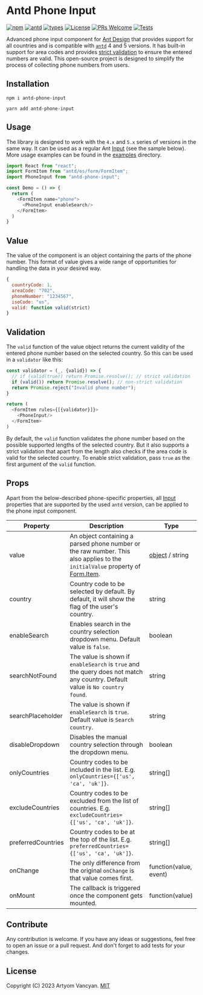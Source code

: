 # Antd Phone Input

[![npm](https://img.shields.io/npm/v/antd-phone-input)](https://www.npmjs.com/package/antd-phone-input)
[![antd](https://img.shields.io/badge/antd-4.x%20%7C%205.x-blue)](https://github.com/ant-design/ant-design)
[![types](https://img.shields.io/npm/types/antd-phone-input)](https://www.npmjs.com/package/antd-phone-input)
[![License](https://img.shields.io/npm/l/antd-phone-input)](https://github.com/ArtyomVancyan/antd-phone-input/blob/master/LICENSE)
[![PRs Welcome](https://img.shields.io/badge/PRs-welcome-brightgreen.svg)](https://makeapullrequest.com)
[![Tests](https://github.com/ArtyomVancyan/antd-phone-input/actions/workflows/tests.yml/badge.svg)](https://github.com/ArtyomVancyan/antd-phone-input/actions/workflows/tests.yml)

Advanced phone input component for [Ant Design](https://github.com/ant-design/ant-design) that provides support for all
countries and is compatible with [`antd`](https://github.com/ant-design/ant-design) 4 and 5 versions. It has built-in
support for area codes and provides [strict validation](#validation) to ensure the entered numbers are valid. This
open-source project is designed to simplify the process of collecting phone numbers from users.

## Installation

```shell
npm i antd-phone-input
```

```shell
yarn add antd-phone-input
```

## Usage

The library is designed to work with the `4.x` and `5.x` series of versions in the same way. It can be used as a regular
Ant [Input](https://ant.design/components/input) (see the sample below). More usage examples can be found in
the [examples](examples) directory.

```javascript
import React from "react";
import FormItem from "antd/es/form/FormItem";
import PhoneInput from "antd-phone-input";

const Demo = () => {
  return (
    <FormItem name="phone">
      <PhoneInput enableSearch/>
    </FormItem>
  )
}
```

## Value

The value of the component is an object containing the parts of the phone number. This format of value gives a wide
range of opportunities for handling the data in your desired way.

```javascript
{
  countryCode: 1,
  areaCode: "702",
  phoneNumber: "1234567",
  isoCode: "us",
  valid: function valid(strict)
}
```

## Validation

The `valid` function of the value object returns the current validity of the entered phone number based on the selected
country. So this can be used in a `validator` like this:

```javascript
const validator = (_, {valid}) => {
  // if (valid(true)) return Promise.resolve(); // strict validation
  if (valid()) return Promise.resolve(); // non-strict validation
  return Promise.reject("Invalid phone number");
}

return (
  <FormItem rules={[{validator}]}>
    <PhoneInput/>
  </FormItem>
)
```

By default, the `valid` function validates the phone number based on the possible supported lengths of the selected
country. But it also supports a strict validation that apart from the length also checks if the area code is valid for
the selected country. To enable strict validation, pass `true` as the first argument of the `valid` function.

## Props

Apart from the below-described phone-specific properties, all [Input](https://ant.design/components/input#input)
properties that are supported by the used `antd` version, can be applied to the phone input component.

| Property           | Description                                                                                                                                                                 | Type                      |
|--------------------|-----------------------------------------------------------------------------------------------------------------------------------------------------------------------------|---------------------------|
| value              | An object containing a parsed phone number or the raw number. This also applies to the `initialValue` property of [Form.Item](https://ant.design/components/form#formitem). | [object](#value) / string |
| country            | Country code to be selected by default. By default, it will show the flag of the user's country.                                                                            | string                    |
| enableSearch       | Enables search in the country selection dropdown menu. Default value is `false`.                                                                                            | boolean                   |
| searchNotFound     | The value is shown if `enableSearch` is `true` and the query does not match any country. Default value is `No country found`.                                               | string                    |
| searchPlaceholder  | The value is shown if `enableSearch` is `true`. Default value is `Search country`.                                                                                          | string                    |
| disableDropdown    | Disables the manual country selection through the dropdown menu.                                                                                                            | boolean                   |
| onlyCountries      | Country codes to be included in the list. E.g. `onlyCountries={['us', 'ca', 'uk']}`.                                                                                        | string[]                  |
| excludeCountries   | Country codes to be excluded from the list of countries. E.g. `excludeCountries={['us', 'ca', 'uk']}`.                                                                      | string[]                  |
| preferredCountries | Country codes to be at the top of the list. E.g. `preferredCountries={['us', 'ca', 'uk']}`.                                                                                 | string[]                  |
| onChange           | The only difference from the original `onChange` is that value comes first.                                                                                                 | function(value, event)    |
| onMount            | The callback is triggered once the component gets mounted.                                                                                                                  | function(value)           |

## Contribute

Any contribution is welcome. If you have any ideas or suggestions, feel free to open an issue or a pull request. And
don't forget to add tests for your changes.

## License

Copyright (C) 2023 Artyom Vancyan. [MIT](LICENSE)
